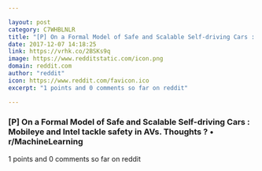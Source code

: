 ```yaml
---

layout: post
category: C7WHBLNLR
title: "[P] On a Formal Model of Safe and Scalable Self-driving Cars : Mobileye and Intel tackle safety in AVs. Thoughts ? • r/MachineLearning"
date: 2017-12-07 14:18:25
link: https://vrhk.co/2BSKs9q
image: https://www.redditstatic.com/icon.png
domain: reddit.com
author: "reddit"
icon: https://www.reddit.com/favicon.ico
excerpt: "1 points and 0 comments so far on reddit"

---
```


### [P] On a Formal Model of Safe and Scalable Self-driving Cars : Mobileye and Intel tackle safety in AVs. Thoughts ? • r/MachineLearning

1 points and 0 comments so far on reddit